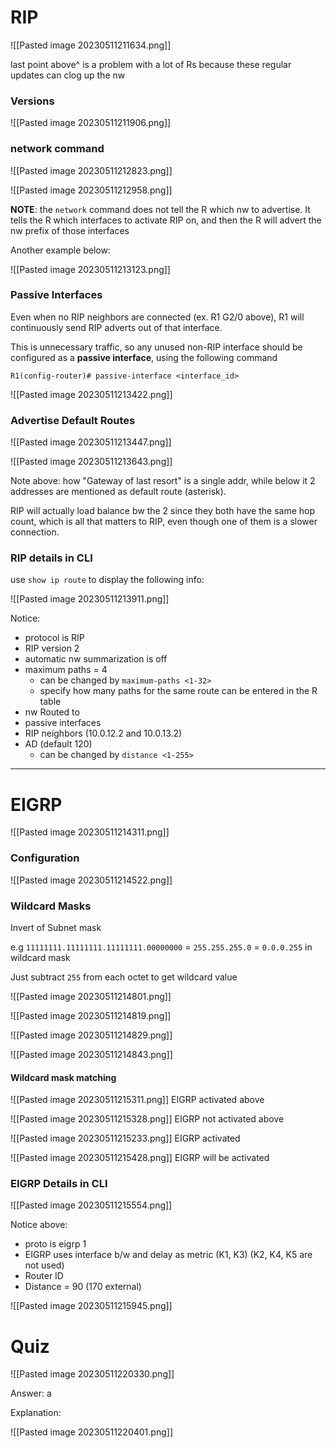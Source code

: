 
# RIP

![[Pasted image 20230511211634.png]]

last point above^ is a problem with a lot of Rs because these regular updates can clog up the nw


### Versions

![[Pasted image 20230511211906.png]]

### network command

![[Pasted image 20230511212823.png]]

![[Pasted image 20230511212958.png]]

**NOTE**: the `network` command does not tell the R which nw to advertise.  It tells the R which interfaces to activate RIP on, and then the R will advert the nw prefix of those interfaces

Another example below:

![[Pasted image 20230511213123.png]]


### Passive Interfaces

Even when no RIP neighbors are connected (ex. R1 G2/0 above), R1 will continuously send RIP adverts out of that interface. 

This is unnecessary traffic, so any unused non-RIP interface should be configured as a **passive interface**, using the following command

`R1(config-router)# passive-interface <interface_id>`

![[Pasted image 20230511213422.png]]


### Advertise Default Routes

![[Pasted image 20230511213447.png]]

![[Pasted image 20230511213643.png]]

Note above: how "Gateway of last resort" is a single addr, while below it 2 addresses are mentioned as default route (asterisk).

RIP will actually load balance bw the 2 since they both have the same hop count, which is all that matters to RIP, even though one of them is a slower connection.

### RIP details in CLI

use `show ip route` to display the following info:

![[Pasted image 20230511213911.png]]

Notice:
- protocol is RIP
- RIP version 2
- automatic nw summarization is off
- maximum paths = 4
	- can be changed by `maximum-paths <1-32>`
	- specify how many paths for the same route can be entered in the R table
- nw Routed to
- passive interfaces
- RIP neighbors (10.0.12.2 and 10.0.13.2)
- AD (default 120)
	- can be changed by `distance <1-255>`



---


# EIGRP


![[Pasted image 20230511214311.png]]

### Configuration

![[Pasted image 20230511214522.png]]


### Wildcard Masks

Invert of Subnet mask

e.g `11111111.11111111.11111111.00000000` = `255.255.255.0` = `0.0.0.255` in wildcard mask

Just subtract `255` from each octet to get wildcard value

![[Pasted image 20230511214801.png]]

![[Pasted image 20230511214819.png]]

![[Pasted image 20230511214829.png]]

![[Pasted image 20230511214843.png]]


#### Wildcard mask matching

![[Pasted image 20230511215311.png]]
EIGRP activated above


![[Pasted image 20230511215328.png]]
EIGRP not activated above

![[Pasted image 20230511215233.png]]
EIGRP activated


![[Pasted image 20230511215428.png]]
EIGRP will be activated


### EIGRP Details in CLI


![[Pasted image 20230511215554.png]]

Notice above:
- proto is eigrp 1
- EIGRP uses interface b/w and delay as metric (K1, K3) (K2, K4, K5 are not used)
- Router ID
- Distance = 90 (170 external)

![[Pasted image 20230511215945.png]]



# Quiz

![[Pasted image 20230511220330.png]]

Answer: a

Explanation:

![[Pasted image 20230511220401.png]]



